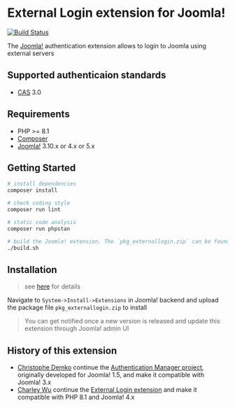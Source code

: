 # External Login extension for Joomla!

[![Build Status][build-badge]][build]

[build]: https://github.com/akunzai/joomla-external-login/actions/workflows/build.yml
[build-badge]: https://github.com/akunzai/joomla-external-login/actions/workflows/build.yml/badge.svg

The [Joomla!](https://www.joomla.org/) authentication extension allows to login to Joomla using external servers

## Supported authenticaion standards

- [CAS](https://apereo.github.io/cas/7.0.x/protocol/CAS-Protocol-Specification.html) 3.0

## Requirements

- PHP >= 8.1
- [Composer](https://getcomposer.org/)
- [Joomla!](https://www.joomla.org/) 3.10.x or 4.x or 5.x

## Getting Started

```sh
# install dependencies
composer install

# check coding style
composer run lint

# static code analysis
composer run phpstan

# build the Joomla! extension. The `pkg_externallogin.zip` can be found in the `dist/` directory
./build.sh
```

## Installation

> see [here](./.devcontainer/joomla/) for details

Navigate to `System->Install->Extensions` in Joomla! backend and upload the package file `pkg_externallogin.zip` to install

> You can get notified once a new version is released and update this extension through Joomla! admin UI

## History of this extension

- [Christophe Demko](https://github.com/chdemko) continue the [Authentication Manager project](http://joomlacode.org/gf/project/auth_manager/), originally developed for Joomla! 1.5, and make it compatible with Joomla! 3.x
- [Charley Wu](https://github.com/akunzai) continue the [External Login extension](https://github.com/chdemko/joomla-external-login) and make it compatible with PHP 8.1 and Joomla! 4.x
